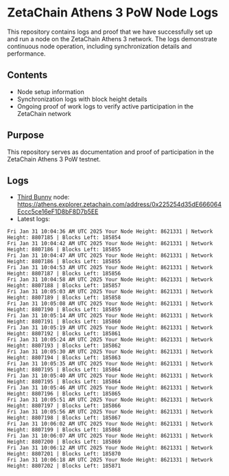 # ZetaChain Athens 3 PoW Node Logs
This repository contains logs and proof that we have successfully set up and run a node on the ZetaChain Athens 3 network. The logs demonstrate continuous node operation, including synchronization details and performance.

## Contents
- Node setup information
- Synchronization logs with block height details
- Ongoing proof of work logs to verify active participation in the ZetaChain network

## Purpose
This repository serves as documentation and proof of participation in the ZetaChain Athens 3 PoW testnet.

## Logs

- [Third Bunny](https://thirdbunny.xyz/) node: https://athens.explorer.zetachain.com/address/0x225254d35dE666064Eccc5ce16eF1D8bF8D7b5EE
- Latest logs:
```
Fri Jan 31 10:04:36 AM UTC 2025 Your Node Height: 8621331 | Network Height: 8807185 | Blocks Left: 185854
Fri Jan 31 10:04:42 AM UTC 2025 Your Node Height: 8621331 | Network Height: 8807186 | Blocks Left: 185855
Fri Jan 31 10:04:47 AM UTC 2025 Your Node Height: 8621331 | Network Height: 8807186 | Blocks Left: 185855
Fri Jan 31 10:04:53 AM UTC 2025 Your Node Height: 8621331 | Network Height: 8807187 | Blocks Left: 185856
Fri Jan 31 10:04:58 AM UTC 2025 Your Node Height: 8621331 | Network Height: 8807188 | Blocks Left: 185857
Fri Jan 31 10:05:03 AM UTC 2025 Your Node Height: 8621331 | Network Height: 8807189 | Blocks Left: 185858
Fri Jan 31 10:05:08 AM UTC 2025 Your Node Height: 8621331 | Network Height: 8807190 | Blocks Left: 185859
Fri Jan 31 10:05:14 AM UTC 2025 Your Node Height: 8621331 | Network Height: 8807191 | Blocks Left: 185860
Fri Jan 31 10:05:19 AM UTC 2025 Your Node Height: 8621331 | Network Height: 8807192 | Blocks Left: 185861
Fri Jan 31 10:05:24 AM UTC 2025 Your Node Height: 8621331 | Network Height: 8807193 | Blocks Left: 185862
Fri Jan 31 10:05:30 AM UTC 2025 Your Node Height: 8621331 | Network Height: 8807194 | Blocks Left: 185863
Fri Jan 31 10:05:35 AM UTC 2025 Your Node Height: 8621331 | Network Height: 8807195 | Blocks Left: 185864
Fri Jan 31 10:05:40 AM UTC 2025 Your Node Height: 8621331 | Network Height: 8807195 | Blocks Left: 185864
Fri Jan 31 10:05:46 AM UTC 2025 Your Node Height: 8621331 | Network Height: 8807196 | Blocks Left: 185865
Fri Jan 31 10:05:51 AM UTC 2025 Your Node Height: 8621331 | Network Height: 8807197 | Blocks Left: 185866
Fri Jan 31 10:05:56 AM UTC 2025 Your Node Height: 8621331 | Network Height: 8807198 | Blocks Left: 185867
Fri Jan 31 10:06:02 AM UTC 2025 Your Node Height: 8621331 | Network Height: 8807199 | Blocks Left: 185868
Fri Jan 31 10:06:07 AM UTC 2025 Your Node Height: 8621331 | Network Height: 8807200 | Blocks Left: 185869
Fri Jan 31 10:06:12 AM UTC 2025 Your Node Height: 8621331 | Network Height: 8807201 | Blocks Left: 185870
Fri Jan 31 10:06:18 AM UTC 2025 Your Node Height: 8621331 | Network Height: 8807202 | Blocks Left: 185871
```

